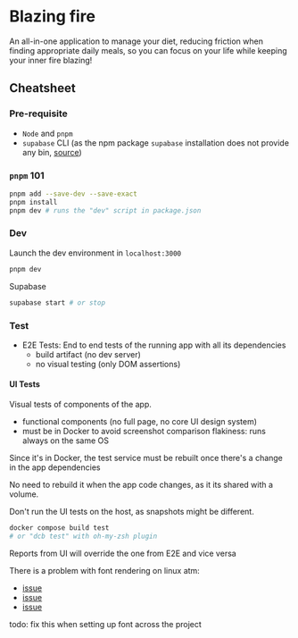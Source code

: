 # Blazing fire

An all-in-one application to manage your diet, reducing friction when finding appropriate daily meals, so you can focus on your life while keeping your inner fire blazing!

## Cheatsheet

### Pre-requisite

- `Node` and `pnpm`
- `supabase` CLI (as the npm package `supabase` installation does not provide any bin, [source](https://github.com/supabase/supabase/issues/11851))

### `pnpm` 101

```bash
pnpm add --save-dev --save-exact
pnpm install
pnpm dev # runs the "dev" script in package.json
```

### Dev

Launch the dev environment in `localhost:3000`

```bash
pnpm dev
```

Supabase

```bash
supabase start # or stop
```

### Test

- E2E Tests: End to end tests of the running app with all its dependencies
  - build artifact (no dev server)
  - no visual testing (only DOM assertions)

#### UI Tests

Visual tests of components of the app.

- functional components (no full page, no core UI design system)
- must be in Docker to avoid screenshot comparison flakiness: runs always on the same OS

Since it's in Docker, the test service must be rebuilt once there's a change in the app dependencies

No need to rebuild it when the app code changes, as it its shared with a volume.

Don't run the UI tests on the host, as snapshots might be different.

```bash
docker compose build test
# or "dcb test" with oh-my-zsh plugin
```

Reports from UI will override the one from E2E and vice versa

There is a problem with font rendering on linux atm:

- [issue](https://github.com/microsoft/playwright/issues/22429)
- [issue](https://github.com/microsoft/playwright/issues/30785)
- [issue](https://stackoverflow.com/questions/75374652/playwright-tests-inside-docker-fails-to-load-fonts)

todo: fix this when setting up font across the project
